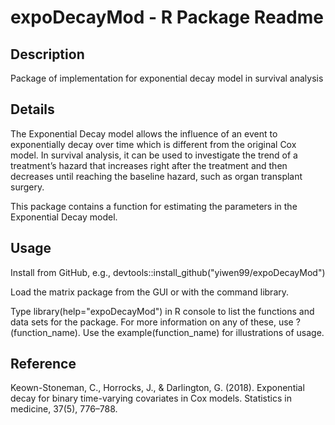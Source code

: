 # expoDecayMod - R Package Readme

## Description
Package of implementation for exponential decay model in survival analysis

## Details
The Exponential Decay model allows the influence of an event to exponentially decay over time which is different from the original Cox model. In survival analysis, it can be used to investigate the trend of a treatment’s hazard that increases right after the treatment and then decreases until reaching the baseline hazard, such as organ transplant surgery.

This package contains a function for estimating the parameters in the Exponential Decay model.

## Usage
Install from GitHub, e.g., devtools::install_github("yiwen99/expoDecayMod")

Load the matrix package from the GUI or with the command library.

Type library(help="expoDecayMod") in R console to list the functions and data sets for the package. For more information on any of these, use ?(function_name). Use the example(function_name) for illustrations of usage.

## Reference
Keown-Stoneman, C., Horrocks, J., & Darlington, G. (2018). Exponential decay for binary time-varying covariates in Cox models. Statistics in medicine, 37(5), 776–788. 
